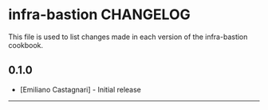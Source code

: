 infra-bastion CHANGELOG
========================

This file is used to list changes made in each version of the infra-bastion cookbook.

0.1.0
-----
- [Emiliano Castagnari] - Initial release

- - -
